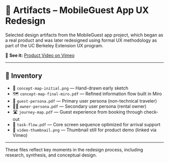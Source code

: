 # 📁 Artifacts – MobileGuest App UX Redesign

Selected design artifacts from the MobileGuest app project, which began as a real product and was later redesigned using formal UX methodology as part of the UC Berkeley Extension UX program.

🔗 **See it:** [Product Video on Vimeo](https://vimeo.com/388964664)

---

## 📂 Inventory

- 🧭 `concept-map-initial.png` — Hand-drawn early sketch  
- 🗺️ `concept-map-final-miro.pdf` — Refined information flow built in Miro  
- 🧍 `guest-persona.pdf` — Primary user persona (non-technical traveler)  
- 🧑‍💼 `owner-persona.pdf` — Secondary user persona (rental owner)  
- 🛣️ `journey-map.pdf` — Guest experience from booking through check-out  
- 📐 `task-flow.pdf` — Core screen sequence optimized for arrival support  
- 🎥 `video-thumbnail.png` — Thumbnail still for product demo (linked via Vimeo)

---

These files reflect key moments in the redesign process, including research, synthesis, and conceptual design.
